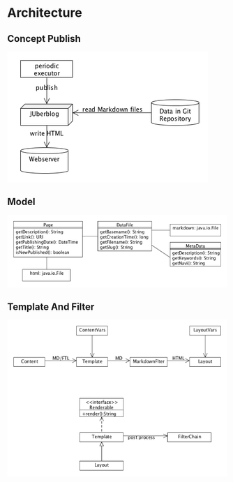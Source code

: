 # Architecture

## Concept Publish

<img alt="" src="images/concept_publish.png"/>

## Model

<img alt="" src="images/model.png"/>

## Template And Filter

<img alt="" src="images/template_and_filters.png"/>
